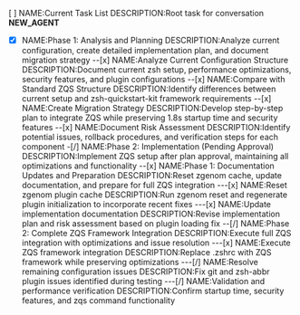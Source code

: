 [ ] NAME:Current Task List DESCRIPTION:Root task for conversation __NEW_AGENT__
-[x] NAME:Phase 1: Analysis and Planning DESCRIPTION:Analyze current configuration, create detailed implementation plan, and document migration strategy
--[x] NAME:Analyze Current Configuration Structure DESCRIPTION:Document current zsh setup, performance optimizations, security features, and plugin configurations
--[x] NAME:Compare with Standard ZQS Structure DESCRIPTION:Identify differences between current setup and zsh-quickstart-kit framework requirements
--[x] NAME:Create Migration Strategy DESCRIPTION:Develop step-by-step plan to integrate ZQS while preserving 1.8s startup time and security features
--[x] NAME:Document Risk Assessment DESCRIPTION:Identify potential issues, rollback procedures, and verification steps for each component
-[/] NAME:Phase 2: Implementation (Pending Approval) DESCRIPTION:Implement ZQS setup after plan approval, maintaining all optimizations and functionality
--[x] NAME:Phase 1: Documentation Updates and Preparation DESCRIPTION:Reset zgenom cache, update documentation, and prepare for full ZQS integration
---[x] NAME:Reset zgenom plugin cache DESCRIPTION:Run zgenom reset and regenerate plugin initialization to incorporate recent fixes
---[x] NAME:Update implementation documentation DESCRIPTION:Revise implementation plan and risk assessment based on plugin loading fix
--[/] NAME:Phase 2: Complete ZQS Framework Integration DESCRIPTION:Execute full ZQS integration with optimizations and issue resolution
---[x] NAME:Execute ZQS framework integration DESCRIPTION:Replace .zshrc with ZQS framework while preserving optimizations
---[/] NAME:Resolve remaining configuration issues DESCRIPTION:Fix git and zsh-abbr plugin issues identified during testing
---[/] NAME:Validation and performance verification DESCRIPTION:Confirm startup time, security features, and zqs command functionality

